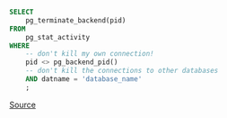 ```sql
SELECT
    pg_terminate_backend(pid)
FROM
    pg_stat_activity
WHERE
    -- don't kill my own connection!
    pid <> pg_backend_pid()
    -- don't kill the connections to other databases
    AND datname = 'database_name'
    ;
```

[Source](https://stackoverflow.com/a/5109190)
